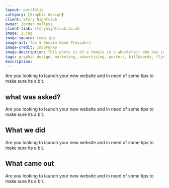 ```yaml
---
layout: portfolio
category: [Graphic design]
client: Story Nightclub
owner: Jordan Valleys
client-link: storynightlcub.co.uk
image: 1.jpg
image-square: temp.jpg
image-alt: Top 5 Domain Name Providers
image-credit: ImSoFunky
image-description: This photo is of a female in a wheelchair who has just finished a wheelchair rugby game and is pushing herself across the court with a smile.
tags: graphic design, marketing, advertising, posters, billboards, flyers, banners, menus, logos, business cards, branding.
description: 
---
```


Are you looking to launch your new website and in need of some tips to make sure its a bit.

## what was asked?
Are you looking to launch your new website and in need of some tips to make sure its a bit.

## What we did
Are you looking to launch your new website and in need of some tips to make sure its a bit.

## What came out
Are you looking to launch your new website and in need of some tips to make sure its a bit.
